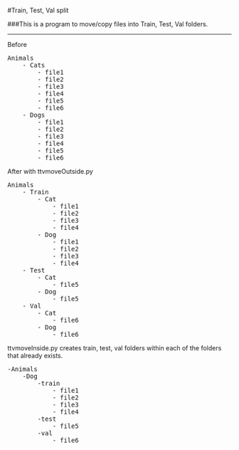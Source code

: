 

#Train, Test, Val split

###This is a program to move/copy files into Train, Test, Val folders.

---

Before

<pre>
Animals 
    - Cats
        - file1 
        - file2 
        - file3 
        - file4
        - file5 
        - file6 
    - Dogs
        - file1 
        - file2 
        - file3
        - file4 
        - file5 
        - file6 
</pre>

After with ttvmoveOutside.py

<pre>
Animals
    - Train 
        - Cat 
            - file1 
            - file2
            - file3
            - file4
        - Dog 
            - file1 
            - file2
            - file3
            - file4
    - Test 
        - Cat 
            - file5 
        - Dog 
            - file5 
    - Val 
        - Cat 
            - file6 
        - Dog 
            - file6 
</pre>

ttvmoveInside.py creates train, test, val folders within each of the folders that already exists.

<pre>
-Animals
    -Dog
        -train
            - file1 
            - file2
            - file3
            - file4
        -test
            - file5 
        -val
            - file6 
</pre>